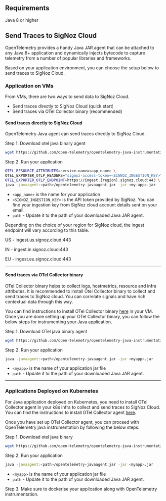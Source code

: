## Requirements

Java 8 or higher

## Send Traces to SigNoz Cloud

OpenTelemetry provides a handy Java JAR agent that can be attached to any Java 8+ application and dynamically injects bytecode to capture telemetry from a number of popular libraries and frameworks.

Based on your application environment, you can choose the setup below to send traces to SigNoz Cloud.

### Application on VMs

From VMs, there are two ways to send data to SigNoz Cloud.

- Send traces directly to SigNoz Cloud (quick start)
- Send traces via OTel Collector binary (recommended)

#### **Send traces directly to SigNoz Cloud**

OpenTelemetry Java agent can send traces directly to SigNoz Cloud.

Step 1. Download otel java binary agent

```bash
wget https://github.com/open-telemetry/opentelemetry-java-instrumentation/releases/latest/download/opentelemetry-javaagent.jar
```

Step 2. Run your application

```bash
OTEL_RESOURCE_ATTRIBUTES=service.name=<app_name> \
OTEL_EXPORTER_OTLP_HEADERS="signoz-access-token=<SIGNOZ_INGESTION_KEY>" \
OTEL_EXPORTER_OTLP_ENDPOINT=https://ingest.{region}.signoz.cloud:443 \
java -javaagent:<path>/opentelemetry-javaagent.jar -jar <my-app>.jar
```

- `<app_name>` is the name for your application
- `<SIGNOZ_INGESTION_KEY>` is the API token provided by SigNoz. You can find your ingestion key from SigNoz cloud account details sent on your email.
- `path` - Update it to the path of your downloaded Java JAR agent.

Depending on the choice of your region for SigNoz cloud, the ingest endpoint will vary according to this table.

 US -	ingest.us.signoz.cloud:443 

 IN -	ingest.in.signoz.cloud:443 

 EU - ingest.eu.signoz.cloud:443 


---

#### **Send traces via OTel Collector binary**

OTel Collector binary helps to collect logs, hostmetrics, resource and infra attributes. It is recommended to install Otel Collector binary to collect and send traces to SigNoz cloud. You can correlate signals and have rich contextual data through this way.

You can find instructions to install OTel Collector binary [here](https://signoz.io/docs/tutorial/opentelemetry-binary-usage-in-virtual-machine/) in your VM. Once you are done setting up your OTel Collector binary, you can follow the below steps for instrumenting your Java application.

Step 1. Download OTel java binary agent

```bash
wget https://github.com/open-telemetry/opentelemetry-java-instrumentation/releases/latest/download/opentelemetry-javaagent.jar
```

Step 2. Run your application

```bash
java -javaagent:<path>/opentelemetry-javaagent.jar -jar <myapp>.jar
```

- `<myapp>` is the name of your application jar file
- `path` - Update it to the path of your downloaded Java JAR agent.

---

### Applications Deployed on Kubernetes

For Java application deployed on Kubernetes, you need to install OTel Collector agent in your k8s infra to collect and send traces to SigNoz Cloud. You can find the instructions to install OTel Collector agent [here](https://signoz.io/docs/tutorial/kubernetes-infra-metrics/).

Once you have set up OTel Collector agent, you can proceed with OpenTelemetry java instrumentation by following the below steps:

Step 1. Download otel java binary

```bash
wget https://github.com/open-telemetry/opentelemetry-java-instrumentation/releases/latest/download/opentelemetry-javaagent.jar
```

Step 2. Run your application
   
```bash
java -javaagent:<path>/opentelemetry-javaagent.jar -jar <myapp>.jar
```

- `<myapp>` is the name of your application jar file
- `path` - Update it to the path of your downloaded Java JAR agent.

Step 3. Make sure to dockerise your application along with OpenTelemetry instrumentation.
  
